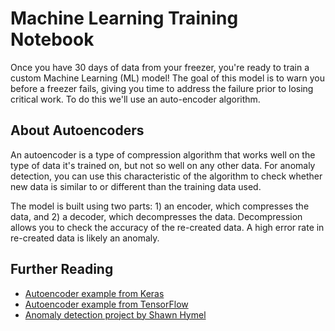 # Machine Learning Training Notebook

Once you have 30 days of data from your freezer, you're ready to train a custom Machine Learning (ML) model! The goal of this model is to warn you before a freezer fails, giving you time to address the failure prior to losing critical work. To do this we'll use an auto-encoder algorithm.

## About Autoencoders

An autoencoder is a type of compression algorithm that works well on the type of data it's trained on, but not so well on any other data. For anomaly detection, you can use this characteristic of the algorithm to check whether new data is similar to or different than the training data used. 

The model is built using two parts: 1) an encoder, which compresses the data, and 2) a decoder, which decompresses the data. Decompression allows you to check the accuracy of the re-created data. A high error rate in re-created data is likely an anomaly.

## Further Reading
* [Autoencoder example from Keras](https://keras.io/examples/timeseries/timeseries_anomaly_detection/)
* [Autoencoder example from TensorFlow](https://www.tensorflow.org/tutorials/generative/autoencoder)
* [Anomaly detection project by Shawn Hymel](https://github.com/ShawnHymel/tinyml-example-anomaly-detection)
